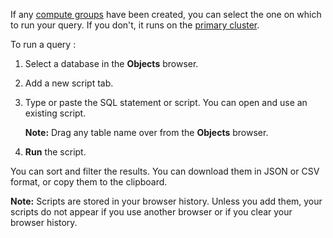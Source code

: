 If any [compute groups](mqu1640280532737.md) have been created, you can select the one on which to run your query. If you don't, it runs on the [primary cluster](nmr1658424425362.md).

To run a query :

1.  Select a database in the **Objects** browser.


1.  Add a new script tab.


1.  Type or paste the SQL statement or script. You can open and use an existing script.

    **Note:** Drag any table name over from the **Objects** browser.


1.  **Run** the script.


You can sort and filter the results. You can download them in JSON or CSV format, or copy them to the clipboard.

**Note:** Scripts are stored in your browser history. Unless you add them, your scripts do not appear if you use another browser or if you clear your browser history.

